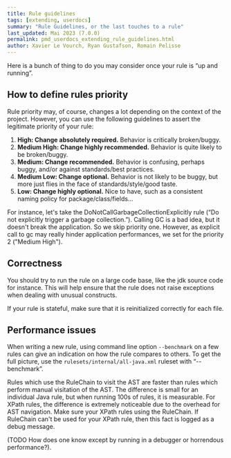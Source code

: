 ```yaml
---
title: Rule guidelines
tags: [extending, userdocs]
summary: "Rule Guidelines, or the last touches to a rule"
last_updated: Mai 2023 (7.0.0)
permalink: pmd_userdocs_extending_rule_guidelines.html
author: Xavier Le Vourch, Ryan Gustafson, Romain Pelisse
---
```



Here is a bunch of thing to do you may consider once your rule is “up and running”.

## How to define rules priority

Rule priority may, of course, changes a lot depending on the context of the project. However, you can use the
following guidelines to assert the legitimate priority of your rule:

1.  **High: Change absolutely required.** Behavior is critically broken/buggy.
2.  **Medium High: Change highly recommended.** Behavior is quite likely to be broken/buggy.
3.  **Medium: Change recommended.** Behavior is confusing, perhaps buggy, and/or against standards/best practices.
4.  **Medium Low: Change optional.** Behavior is not likely to be buggy, but more just flies in the face of
    standards/style/good taste.
5.  **Low: Change highly optional.** Nice to have, such as a consistent naming policy for package/class/fields…

For instance, let's take the DoNotCallGarbageCollectionExplicitly rule
(“Do not explicitly trigger a garbage collection.”). Calling GC is
a bad idea, but it doesn't break the application. So we skip priority one. However, as explicit call to gc may really
hinder application performances, we set for the priority 2 ("Medium High").

## Correctness

You should try to run the rule on a large code base, like the jdk source code for instance. This will help ensure
that the rule does not raise exceptions when dealing with unusual constructs.

If your rule is stateful, make sure that it is reinitialized correctly for each file.

## Performance issues

When writing a new rule, using command line option `--benchmark` on a few rules can give an indication on how
the rule compares to others. To get the full picture, use the `rulesets/internal/all-java.xml` ruleset
with “--benchmark”.

Rules which use the RuleChain to visit the AST are faster than rules which perform manual visitation of the AST.
The difference is small for an individual Java rule, but when running 100s of rules, it is measurable.
For XPath rules, the difference is extremely noticeable due to the overhead for AST navigation.
Make sure your XPath rules using the RuleChain. If RuleChain can't be used for your XPath rule, then this fact
is logged as a debug message.

(TODO How does one know except by running in a debugger or horrendous performance?).
